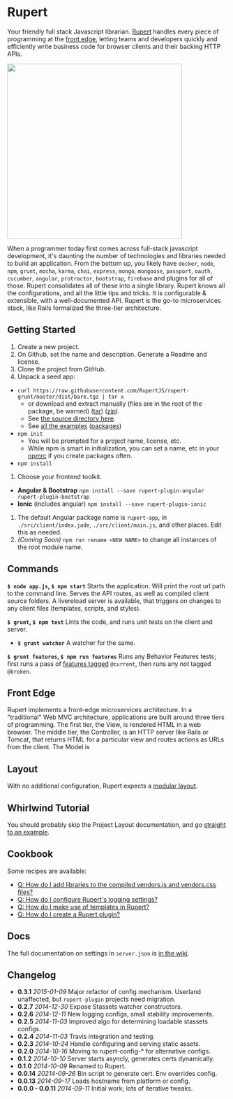 # Rupert

Your friendly full stack Javascript librarian. [Rupert](#) handles every piece of programming at the [front edge](#front-edge), letting teams and developers quickly and efficiently write business code for browser clients and their backing HTTP APIs.

<img src="https://cdn.rawgit.com/RupertJS/rupert/master/src/assets/logos/Rupert.svg" type="image/svg+xml" width="400px" />

When a programmer today first comes across full-stack javascript development, it's daunting the number of technologies and libraries needed to build an application. From the bottom up, you likely have `docker`, `node`, `npm`, `grunt`, `mocha`, `karma`, `chai`, `express`, `mongo`, `mongoose`, `passport`, `oauth`, `cucumber`, `angular`, `protractor`, `bootstrap`, `firebase` and plugins for all of those.  Rupert consolidates all of these into a single library. Rupert knows all the configurations, and all the little tips and tricks. It is configurable & extensible, with a well-documented API. Rupert is the go-to microservices stack, like Rails formalized the three-tier architecture.

## Getting Started

1. Create a new project.
  1. On Github, set the name and description. Generate a Readme and license.
  1. Clone the project from GitHub.
1. Unpack a seed app:
  * `curl https://raw.githubusercontent.com/RupertJS/rupert-grunt/master/dist/bare.tgz | tar x`
    * or download and extract manually (files are in the root of the package, be warned) ([tar](https://raw.githubusercontent.com/RupertJS/rupert-grunt/master/dist/bare.tgz)) ([zip](https://raw.githubusercontent.com/RupertJS/rupert-grunt/master/dist/bare.zip)).
    * See [the source directory here][plain_folder].
    * See [all the examples][examples_folder] ([packages][dist_packages])
  * `npm init`
    * You will be prompted for a project name, license, etc.
    * While npm is smart in initialization, you can set a name, etc in your [npmrc][npmrc] if you create packages often.
  * `npm install`
1. Choose your frontend toolkit.
  * **Angular & Bootstrap** `npm install --save rupert-plugin-angular rupert-plugin-bootstrap`
  * **Ionic** (includes angular) `npm install --save rupert-plugin-ionic`
  1. The default Angular package name is `rupert-app`, in `./src/client/index.jade`, `./src/client/main.js`, and other places. Edit this as needed.
  1. *(Coming Soon)* `npm run rename <NEW NAME>` to change all instances of the root module name.

[plain_folder]: https://github.com/RupertJS/rupert-grunt/tree/master/examples/bare
[examples_folder]: https://github.com/RupertJS/rupert-grunt/tree/master/examples
[dist_packages]: https://github.com/RupertJS/rupert-grunt/tree/master/dist
[npmrc]: https://www.npmjs.org/doc/misc/npm-config.html#config-settings

## Commands

**`$ node app.js`, `$ npm start`** Starts the application. Will print the root url path to the command line. Serves the API routes, as well as compiled client source folders. A livereload server is available, that triggers on changes to any client files (templates, scripts, and styles).

**`$ grunt`, `$ npm test`** Lints the code, and runs unit tests on the client and server.

* **`$ grunt watcher`** A watcher for the same.

**`$ grunt features`, `$ npm run features`** Runs any Behavior Features tests; first runs a pass of [features tagged][tagging] `@current`, then runs any *not* tagged `@broken`.

[tagging]: https://github.com/cucumber/cucumber/wiki/Tags

## Front Edge

Rupert implements a front-edge microservices architecture. In a "traditional" Web MVC architecture, applications are built around three tiers of programming. The first tier, the View, is rendered HTML in a web browser. The middle tier, the Controller, is an HTTP server like Rails or Tomcat, that returns HTML for a particular view and routes actions as URLs from the client. The Model is

## Layout

With no additional configuration, Rupert expects a [modular layout](https://github.com/RupertJS/rupert/wiki/Project-Layout).

## Whirlwind Tutorial

You should probably skip the Project Layout documentation, and go [straight to an example](https://github.com/RupertJS/rupert/wiki/Whirlwind-Tutorial).

## Cookbook

Some recipes are available:

* [Q: How do I add libraries to the compiled vendors.js and vendors.css files?](https://github.com/RupertJS/rupert/wiki/Cookbook:-Add-Vendor-Libraries)
* [Q: How do I configure Rupert's logging settings?](https://github.com/RupertJS/rupert/wiki/Cookbook:-Configure-Logging)
* [Q: How do I make use of templates in Rupert?](https://github.com/RupertJS/rupert/wiki/Cookbook:-Using-Templates)
* [Q: How do I create a Rupert plugin?](https://github.com/RupertJS/rupert/wiki/Cookbook:-Creating-a-Rupert-Plugin)

## Docs

The full documentation on settings in `server.json` is [in the wiki](https://github.com/RupertJS/rupert/wiki/Config-API).

## Changelog

* **0.3.1** *2015-01-09* Major refactor of config mechanism. Userland unaffected, but `rupert-plugin` projects need migration.
* **0.2.7** *2014-12-30* Expose Stassets watcher constructors.
* **0.2.6** *2014-12-11* New logging configs, small stability improvements.
* **0.2.5** *2014-11-03* Improved algo for determining loadable stassets configs.
* **0.2.4** *2014-11-03* Travis integration and testing.
* **0.2.3** *2014-10-24* Handle configuring and serving static assets.
* **0.2.0** *2014-10-16* Moving to rupert-config-* for alternative configs.
* **0.1.2** *2014-10-10* Server starts asyncly, generates certs dynamically.
* **0.1.0** *2014-10-09* Renamed to Rupert.
* **0.0.14** *20214-09-26* Bin script to generate cert. Env overrides config.
* **0.0.13** *2014-09-17* Loads hostname from platform or config.
* **0.0.0 - 0.0.11** *2014-09-11* Initial work; lots of iterative tweaks.

[ng]: https://angularjs.org/
[stas]: https://github.com/RupertJS/stassets
[moment]: http://momentjs.com/
